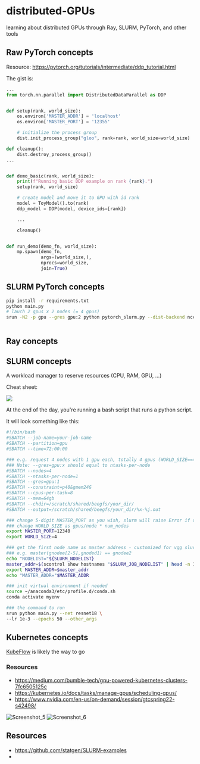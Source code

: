 # distributed-GPUs
learning about distributed GPUs through Ray, SLURM, PyTorch, and other tools


## Raw PyTorch concepts

Resource: https://pytorch.org/tutorials/intermediate/ddp_tutorial.html

The gist is:

```python
...
from torch.nn.parallel import DistributedDataParallel as DDP


def setup(rank, world_size):
    os.environ['MASTER_ADDR'] = 'localhost'
    os.environ['MASTER_PORT'] = '12355'

    # initialize the process group
    dist.init_process_group("gloo", rank=rank, world_size=world_size)

def cleanup():
    dist.destroy_process_group()
...


def demo_basic(rank, world_size):
    print(f"Running basic DDP example on rank {rank}.")
    setup(rank, world_size)

    # create model and move it to GPU with id rank
    model = ToyModel().to(rank)
    ddp_model = DDP(model, device_ids=[rank])

    ...

    cleanup()


def run_demo(demo_fn, world_size):
    mp.spawn(demo_fn,
             args=(world_size,),
             nprocs=world_size,
             join=True)

```

## SLURM PyTorch concepts

```sh
pip install -r requirements.txt
python main.py
# lauch 2 gpus x 2 nodes (= 4 gpus)
srun -N2 -p gpu --gres gpu:2 python pytorch_slurm.py --dist-backend nccl --multiprocessing-distributed --dist-file dist_file
```

```python
```

## Ray concepts

## SLURM concepts

A workload manager to reserve resources (CPU, RAM, GPU, ...)

Cheat sheet:

![](https://rc-docs.northeastern.edu/en/latest/_images/slurm-cheatsheet-1.png)

At the end of the day, you're running a bash script that runs a python script.

It will look something like this:

```sh
#!/bin/bash
#SBATCH --job-name=your-job-name
#SBATCH --partition=gpu
#SBATCH --time=72:00:00

### e.g. request 4 nodes with 1 gpu each, totally 4 gpus (WORLD_SIZE==4)
### Note: --gres=gpu:x should equal to ntasks-per-node
#SBATCH --nodes=4
#SBATCH --ntasks-per-node=1
#SBATCH --gres=gpu:1
#SBATCH --constraint=p40&gmem24G
#SBATCH --cpus-per-task=8
#SBATCH --mem=64gb
#SBATCH --chdir=/scratch/shared/beegfs/your_dir/
#SBATCH --output=/scratch/shared/beegfs/your_dir/%x-%j.out

### change 5-digit MASTER_PORT as you wish, slurm will raise Error if duplicated with others
### change WORLD_SIZE as gpus/node * num_nodes
export MASTER_PORT=12340
export WORLD_SIZE=4

### get the first node name as master address - customized for vgg slurm
### e.g. master(gnodee[2-5],gnoded1) == gnodee2
echo "NODELIST="${SLURM_NODELIST}
master_addr=$(scontrol show hostnames "$SLURM_JOB_NODELIST" | head -n 1)
export MASTER_ADDR=$master_addr
echo "MASTER_ADDR="$MASTER_ADDR

### init virtual environment if needed
source ~/anaconda3/etc/profile.d/conda.sh
conda activate myenv

### the command to run
srun python main.py --net resnet18 \
--lr 1e-3 --epochs 50 --other_args
```

## Kubernetes concepts

[KubeFlow](https://kubernetes.io/docs/tasks/manage-gpus/scheduling-gpus/) is likely the way to go

### Resources
- https://medium.com/bumble-tech/gpu-powered-kubernetes-clusters-7fc6505125c
- https://kubernetes.io/docs/tasks/manage-gpus/scheduling-gpus/
- https://www.nvidia.com/en-us/on-demand/session/gtcspring22-s42498/

![Screenshot_5](https://github.com/FarisHijazi/distributed-GPUs/assets/47270244/6ff0e50e-ce14-4e0f-a72c-51167c681a4b)
![Screenshot_6](https://github.com/FarisHijazi/distributed-GPUs/assets/47270244/58b61e24-69d5-49d9-8cde-a7b7068a3a36)


## Resources

- https://github.com/statgen/SLURM-examples
- 

